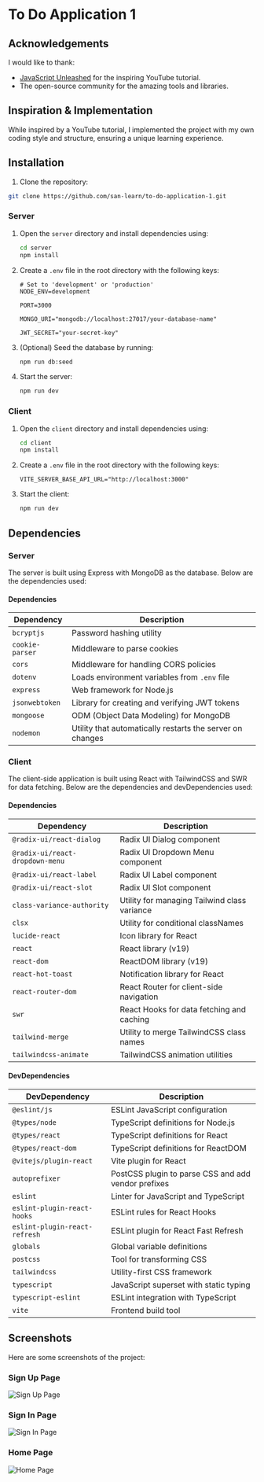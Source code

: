 # To Do Application 1

## Acknowledgements

I would like to thank:

- [JavaScript Unleashed](https://www.youtube.com/@JavaScriptUnleashed) for the inspiring YouTube tutorial.
- The open-source community for the amazing tools and libraries.

## Inspiration & Implementation

While inspired by a YouTube tutorial, I implemented the project with my own coding style and structure, ensuring a unique learning experience.

## Installation

1. Clone the repository:

```sh
git clone https://github.com/san-learn/to-do-application-1.git
```

### Server

1. Open the `server` directory and install dependencies using:

   ```sh
   cd server
   npm install
   ```

2. Create a `.env` file in the root directory with the following keys:

   ```env
   # Set to 'development' or 'production'
   NODE_ENV=development

   PORT=3000

   MONGO_URI="mongodb://localhost:27017/your-database-name"

   JWT_SECRET="your-secret-key"
   ```

3. (Optional) Seed the database by running:

   ```sh
   npm run db:seed
   ```

4. Start the server:
   ```sh
   npm run dev
   ```

### Client

1. Open the `client` directory and install dependencies using:

   ```sh
   cd client
   npm install
   ```

2. Create a `.env` file in the root directory with the following keys:

   ```env
   VITE_SERVER_BASE_API_URL="http://localhost:3000"
   ```

3. Start the client:
   ```sh
   npm run dev
   ```

## Dependencies

### Server

The server is built using Express with MongoDB as the database. Below are the dependencies used:

#### Dependencies

| Dependency      | Description                                               |
| --------------- | --------------------------------------------------------- |
| `bcryptjs`      | Password hashing utility                                  |
| `cookie-parser` | Middleware to parse cookies                               |
| `cors`          | Middleware for handling CORS policies                     |
| `dotenv`        | Loads environment variables from `.env` file              |
| `express`       | Web framework for Node.js                                 |
| `jsonwebtoken`  | Library for creating and verifying JWT tokens             |
| `mongoose`      | ODM (Object Data Modeling) for MongoDB                    |
| `nodemon`       | Utility that automatically restarts the server on changes |

### Client

The client-side application is built using React with TailwindCSS and SWR for data fetching. Below are the dependencies and devDependencies used:

#### Dependencies

| Dependency                      | Description                                  |
| ------------------------------- | -------------------------------------------- |
| `@radix-ui/react-dialog`        | Radix UI Dialog component                    |
| `@radix-ui/react-dropdown-menu` | Radix UI Dropdown Menu component             |
| `@radix-ui/react-label`         | Radix UI Label component                     |
| `@radix-ui/react-slot`          | Radix UI Slot component                      |
| `class-variance-authority`      | Utility for managing Tailwind class variance |
| `clsx`                          | Utility for conditional classNames           |
| `lucide-react`                  | Icon library for React                       |
| `react`                         | React library (v19)                          |
| `react-dom`                     | ReactDOM library (v19)                       |
| `react-hot-toast`               | Notification library for React               |
| `react-router-dom`              | React Router for client-side navigation      |
| `swr`                           | React Hooks for data fetching and caching    |
| `tailwind-merge`                | Utility to merge TailwindCSS class names     |
| `tailwindcss-animate`           | TailwindCSS animation utilities              |

#### DevDependencies

| DevDependency                 | Description                                         |
| ----------------------------- | --------------------------------------------------- |
| `@eslint/js`                  | ESLint JavaScript configuration                     |
| `@types/node`                 | TypeScript definitions for Node.js                  |
| `@types/react`                | TypeScript definitions for React                    |
| `@types/react-dom`            | TypeScript definitions for ReactDOM                 |
| `@vitejs/plugin-react`        | Vite plugin for React                               |
| `autoprefixer`                | PostCSS plugin to parse CSS and add vendor prefixes |
| `eslint`                      | Linter for JavaScript and TypeScript                |
| `eslint-plugin-react-hooks`   | ESLint rules for React Hooks                        |
| `eslint-plugin-react-refresh` | ESLint plugin for React Fast Refresh                |
| `globals`                     | Global variable definitions                         |
| `postcss`                     | Tool for transforming CSS                           |
| `tailwindcss`                 | Utility-first CSS framework                         |
| `typescript`                  | JavaScript superset with static typing              |
| `typescript-eslint`           | ESLint integration with TypeScript                  |
| `vite`                        | Frontend build tool                                 |

## Screenshots

Here are some screenshots of the project:

### Sign Up Page

![Sign Up Page](https://github.com/user-attachments/assets/f08e0dcb-9d56-4b14-87d0-ecf824e0778f)

### Sign In Page

![Sign In Page](https://github.com/user-attachments/assets/075ef5f6-6d0a-487e-8436-c8311c934b3d)

### Home Page

![Home Page](https://github.com/user-attachments/assets/b9f88798-ea65-4548-bdf6-e88500f710f5)
